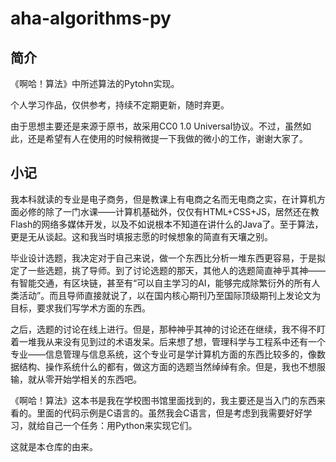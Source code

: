 # aha-algorithms-py

## 简介

《啊哈！算法》中所述算法的Pytohn实现。

个人学习作品，仅供参考，持续不定期更新，随时弃更。

由于思想主要还是来源于原书，故采用CC0 1.0 Universal协议。不过，虽然如此，还是希望有人在使用的时候稍微提一下我做的微小的工作，谢谢大家了。

## 小记

我本科就读的专业是电子商务，但是教课上有电商之名而无电商之实，在计算机方面必修的除了一门水课——计算机基础外，仅仅有HTML+CSS+JS，居然还在教Flash的网络多媒体开发，以及不如说根本不知道在讲什么的Java了。至于算法，更是无从谈起。这和我当时填报志愿的时候想象的简直有天壤之别。

毕业设计选题，我决定对于自己来说，做一个东西比分析一堆东西更容易，于是拟定了一些选题，挑了导师。到了讨论选题的那天，其他人的选题简直神乎其神——有智能交通，有区块链，甚至有“可以自主学习的AI，能够完成除繁衍外的所有人类活动”。而且导师直接就说了，以在国内核心期刊乃至国际顶级期刊上发论文为目标，要求我们写学术方面的东西。

之后，选题的讨论在线上进行。但是，那种神乎其神的讨论还在继续，我不得不盯着一堆我从来没有见到过的术语发呆。后来想了想，管理科学与工程系中还有一个专业——信息管理与信息系统，这个专业可是学计算机方面的东西比较多的，像数据结构、操作系统什么的都有，做这方面的选题当然绰绰有余。但是，我也不想服输，就从零开始学相关的东西吧。

《啊哈！算法》这本书是我在学校图书馆里面找到的，我主要还是当入门的东西来看的。里面的代码示例是C语言的。虽然我会C语言，但是考虑到我需要好好学习，就给自己一个任务：用Python来实现它们。

这就是本仓库的由来。